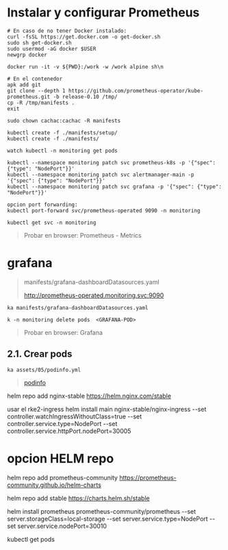 # Instalar y configurar Prometheus

```vim
# En caso de no tener Docker instalado:
curl -fsSL https://get.docker.com -o get-docker.sh
sudo sh get-docker.sh
sudo usermod -aG docker $USER
newgrp docker

docker run -it -v ${PWD}:/work -w /work alpine sh\n

# En el contenedor
apk add git
git clone --depth 1 https://github.com/prometheus-operator/kube-prometheus.git -b release-0.10 /tmp/
cp -R /tmp/manifests .
exit

sudo chown cachac:cachac -R manifests

kubectl create -f ./manifests/setup/
kubectl create -f ./manifests/

watch kubectl -n monitoring get pods

kubectl --namespace monitoring patch svc prometheus-k8s -p '{"spec": {"type": "NodePort"}}'
kubectl --namespace monitoring patch svc alertmanager-main -p '{"spec": {"type": "NodePort"}}'
kubectl --namespace monitoring patch svc grafana -p '{"spec": {"type": "NodePort"}}'

opcion port forwarding:
kubectl port-forward svc/prometheus-operated 9090 -n monitoring

kubectl get svc -n monitoring
```
 > Probar en browser: Prometheus - Metrics





# grafana

 > manifests/grafana-dashboardDatasources.yaml
 >
 > http://prometheus-operated.monitoring.svc:9090

```vim
ka manifests/grafana-dashboardDatasources.yaml

k -n monitoring delete pods  <GRAFANA-POD>
```

 > Probar en browser: Grafana




## 2.1. Crear pods
```vim
ka assets/05/podinfo.yml
```
> [podinfo](https://artifacthub.io/packages/helm/podinfo/podinfo)




helm repo add nginx-stable https://helm.nginx.com/stable

 usar el rke2-ingress
helm install main nginx-stable/nginx-ingress --set controller.watchIngressWithoutClass=true --set controller.service.type=NodePort --set controller.service.httpPort.nodePort=30005






# opcion HELM repo
helm repo add prometheus-community https://prometheus-community.github.io/helm-charts

helm repo add stable https://charts.helm.sh/stable

helm install prometheus prometheus-community/prometheus --set server.storageClass=local-storage --set server.service.type=NodePort --set server.service.nodePort=30010

kubectl get pods

